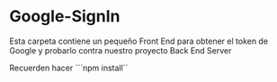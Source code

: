 # Google-SignIn
Esta carpeta contiene un pequeño Front End para obtener el token de Google y probarlo contra nuestro proyecto Back End Server

Recuerden hacer ´´´npm install´´